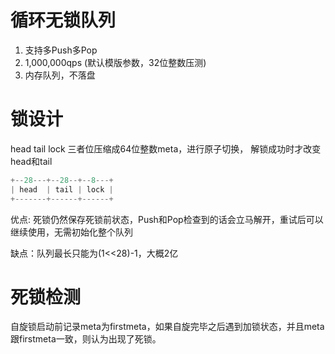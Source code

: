 # 循环无锁队列
1. 支持多Push多Pop
2. 1,000,000qps (默认模版参数，32位整数压测)
3. 内存队列，不落盘

# 锁设计
head tail lock 三者位压缩成64位整数meta，进行原子切换， 解锁成功时才改变head和tail

```c++
+--28---+--28--+--8---+
| head  | tail | lock |
+-------+------+------+
```

优点: 死锁仍然保存死锁前状态，Push和Pop检查到的话会立马解开，重试后可以继续使用，无需初始化整个队列

缺点：队列最长只能为(1<<28)-1，大概2亿

# 死锁检测
自旋锁启动前记录meta为firstmeta，如果自旋完毕之后遇到加锁状态，并且meta跟firstmeta一致，则认为出现了死锁。
